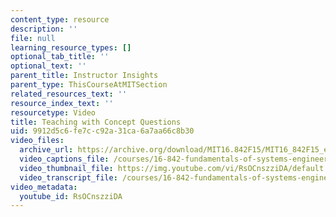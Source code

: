 ```yaml
---
content_type: resource
description: ''
file: null
learning_resource_types: []
optional_tab_title: ''
optional_text: ''
parent_title: Instructor Insights
parent_type: ThisCourseAtMITSection
related_resources_text: ''
resource_index_text: ''
resourcetype: Video
title: Teaching with Concept Questions
uid: 9912d5c6-fe7c-c92a-31ca-6a7aa66c8b30
video_files:
  archive_url: https://archive.org/download/MIT16.842F15/MIT16_842F15_educator_09_300k.mp4
  video_captions_file: /courses/16-842-fundamentals-of-systems-engineering-fall-2015/801e596427425966a720154db811fd57_RsOCnszziDA.vtt
  video_thumbnail_file: https://img.youtube.com/vi/RsOCnszziDA/default.jpg
  video_transcript_file: /courses/16-842-fundamentals-of-systems-engineering-fall-2015/b66bcaafd34a427f8fbabedc6be65d9c_RsOCnszziDA.pdf
video_metadata:
  youtube_id: RsOCnszziDA
---
```

